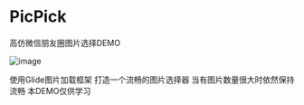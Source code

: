 # PicPick
高仿微信朋友圈图片选择DEMO


![image](https://github.com/QQ402164452/PicPick/blob/master/PhotoPick.gif)


使用Glide图片加载框架 打造一个流畅的图片选择器 当有图片数量很大时依然保持流畅 本DEMO仅供学习
